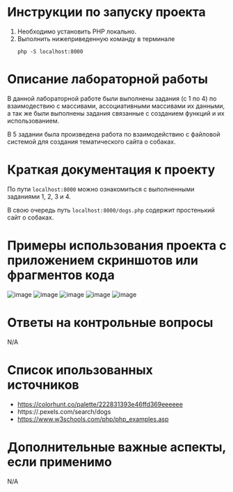 # Инструкции по запуску проекта

1. Необходимо установить PHP локально.
2. Выполнить нижеприведенную команду в терминале
   ```
   php -S localhost:8000
   ```

# Описание лабораторной работы

В данной лабораторной работе были выполнены задания (с 1 по 4) по взаимодествию с массивами, ассоциативными массивами их данными, а так же были выполнены задания связанные с созданием функций и их использованием.

В 5 задании была произведена работа по взаимодействию с файловой системой для создания тематического сайта о собаках.

# Краткая документация к проекту

По пути `localhost:8000` можно ознакомиться с выполненными заданиями 1, 2, 3 и 4.

В свою очередь путь `localhost:8000/dogs.php` содержит простенький сайт о собаках.

# Примеры использования проекта с приложением скриншотов или фрагментов кода

![image](https://github.com/user-attachments/assets/85e190ce-f6ad-45b8-964b-e355c38d30d6)
![image](https://github.com/user-attachments/assets/31e055d8-676c-4366-8e5a-67d78f20a992)
![image](https://github.com/user-attachments/assets/f0d5aa5b-d256-4ed8-89b5-403ac5c361bf)
![image](https://github.com/user-attachments/assets/a0e87c69-45c0-47e6-842e-a79dd7a793bf)
![image](https://github.com/user-attachments/assets/b3ff6c7e-28d2-4f43-a06d-964022688505)


# Ответы на контрольные вопросы

N/A

# Список ипользованных источников

- https://colorhunt.co/palette/222831393e46ffd369eeeeee
- https://.pexels.com/search/dogs
- https://www.w3schools.com/php/php_examples.asp

# Дополнительные важные аспекты, если применимо

N/A
